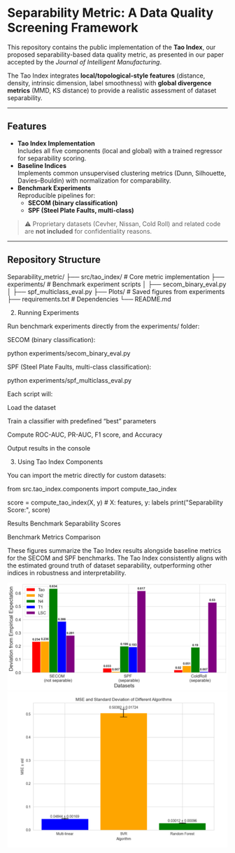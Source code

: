 # Separability Metric: A Data Quality Screening Framework

This repository contains the public implementation of the **Tao Index**, our proposed separability-based data quality metric, as presented in our paper accepted by the *Journal of Intelligent Manufacturing*.  

The Tao Index integrates **local/topological-style features** (distance, density, intrinsic dimension, label smoothness) with **global divergence metrics** (MMD, KS distance) to provide a realistic assessment of dataset separability.

---

## Features
- **Tao Index Implementation**  
  Includes all five components (local and global) with a trained regressor for separability scoring.
- **Baseline Indices**  
  Implements common unsupervised clustering metrics (Dunn, Silhouette, Davies–Bouldin) with normalization for comparability.
- **Benchmark Experiments**  
  Reproducible pipelines for:
  - **SECOM (binary classification)**  
  - **SPF (Steel Plate Faults, multi-class)**  

> ⚠️ Proprietary datasets (Cevher, Nissan, Cold Roll) and related code are **not included** for confidentiality reasons.

---

## Repository Structure
Separability_metric/
├── src/tao_index/ # Core metric implementation
├── experiments/ # Benchmark experiment scripts
│ ├── secom_binary_eval.py
│ ├── spf_multiclass_eval.py
├── Plots/ # Saved figures from experiments
├── requirements.txt # Dependencies
└── README.md

2. Running Experiments

Run benchmark experiments directly from the experiments/ folder:

SECOM (binary classification):

python experiments/secom_binary_eval.py


SPF (Steel Plate Faults, multi-class classification):

python experiments/spf_multiclass_eval.py


Each script will:

Load the dataset

Train a classifier with predefined “best” parameters

Compute ROC-AUC, PR-AUC, F1 score, and Accuracy

Output results in the console

3. Using Tao Index Components

You can import the metric directly for custom datasets:

from src.tao_index.components import compute_tao_index

score = compute_tao_index(X, y)  # X: features, y: labels
print("Separability Score:", score)

Results
Benchmark Separability Scores

Benchmark Metrics Comparison

These figures summarize the Tao Index results alongside baseline metrics for the SECOM and SPF benchmarks.
The Tao Index consistently aligns with the estimated ground truth of dataset separability, outperforming other indices in robustness and interpretability.

<img src="Plots/separability_scores.pdf" alt="Separability Scores" width="600"/>
<img src="Plots/mse_performance.pdf" alt="Performance" width="600"/>
